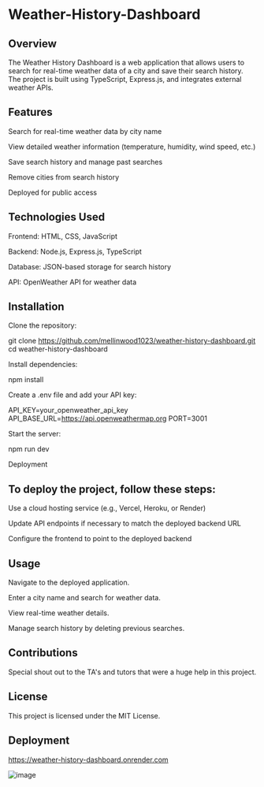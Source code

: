 # Weather-History-Dashboard

## Overview

The Weather History Dashboard is a web application that allows users to search for real-time weather data of a city and save their search history. The project is built using TypeScript, Express.js, and integrates external weather APIs.

## Features

Search for real-time weather data by city name

View detailed weather information (temperature, humidity, wind speed, etc.)

Save search history and manage past searches

Remove cities from search history

Deployed for public access

## Technologies Used

Frontend: HTML, CSS, JavaScript

Backend: Node.js, Express.js, TypeScript

Database: JSON-based storage for search history

API: OpenWeather API for weather data

## Installation

Clone the repository:

git clone https://github.com/mellinwood1023/weather-history-dashboard.git
cd weather-history-dashboard

Install dependencies:

npm install

Create a .env file and add your API key:

API_KEY=your_openweather_api_key
API_BASE_URL=https://api.openweathermap.org
PORT=3001

Start the server:

npm run dev

Deployment

## To deploy the project, follow these steps:

Use a cloud hosting service (e.g., Vercel, Heroku, or Render)

Update API endpoints if necessary to match the deployed backend URL

Configure the frontend to point to the deployed backend

## Usage

Navigate to the deployed application.

Enter a city name and search for weather data.

View real-time weather details.

Manage search history by deleting previous searches.

## Contributions

Special shout out to the TA's and tutors that were a huge help in this project. 

## License

This project is licensed under the MIT License.

## Deployment

https://weather-history-dashboard.onrender.com

![image](https://github.com/user-attachments/assets/35369997-8d35-43ac-8e38-9593f9933be6)


